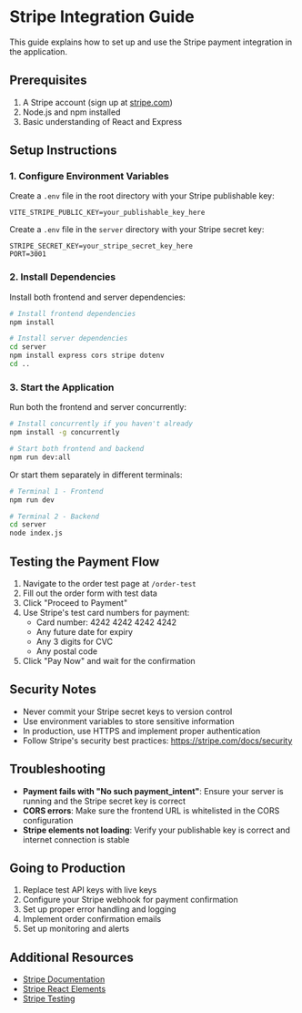 # Stripe Integration Guide

This guide explains how to set up and use the Stripe payment integration in the application.

## Prerequisites

1. A Stripe account (sign up at [stripe.com](https://stripe.com))
2. Node.js and npm installed
3. Basic understanding of React and Express

## Setup Instructions

### 1. Configure Environment Variables

Create a `.env` file in the root directory with your Stripe publishable key:
```env
VITE_STRIPE_PUBLIC_KEY=your_publishable_key_here
```

Create a `.env` file in the `server` directory with your Stripe secret key:
```env
STRIPE_SECRET_KEY=your_stripe_secret_key_here
PORT=3001
```

### 2. Install Dependencies

Install both frontend and server dependencies:
```bash
# Install frontend dependencies
npm install

# Install server dependencies
cd server
npm install express cors stripe dotenv
cd ..
```

### 3. Start the Application

Run both the frontend and server concurrently:
```bash
# Install concurrently if you haven't already
npm install -g concurrently

# Start both frontend and backend
npm run dev:all
```

Or start them separately in different terminals:
```bash
# Terminal 1 - Frontend
npm run dev

# Terminal 2 - Backend
cd server
node index.js
```

## Testing the Payment Flow

1. Navigate to the order test page at `/order-test`
2. Fill out the order form with test data
3. Click "Proceed to Payment"
4. Use Stripe's test card numbers for payment:
   - Card number: 4242 4242 4242 4242
   - Any future date for expiry
   - Any 3 digits for CVC
   - Any postal code
5. Click "Pay Now" and wait for the confirmation

## Security Notes

- Never commit your Stripe secret keys to version control
- Use environment variables to store sensitive information
- In production, use HTTPS and implement proper authentication
- Follow Stripe's security best practices: https://stripe.com/docs/security

## Troubleshooting

- **Payment fails with "No such payment_intent"**: Ensure your server is running and the Stripe secret key is correct
- **CORS errors**: Make sure the frontend URL is whitelisted in the CORS configuration
- **Stripe elements not loading**: Verify your publishable key is correct and internet connection is stable

## Going to Production

1. Replace test API keys with live keys
2. Configure your Stripe webhook for payment confirmation
3. Set up proper error handling and logging
4. Implement order confirmation emails
5. Set up monitoring and alerts

## Additional Resources

- [Stripe Documentation](https://stripe.com/docs)
- [Stripe React Elements](https://stripe.com/docs/stripe-js/react)
- [Stripe Testing](https://stripe.com/docs/testing)
